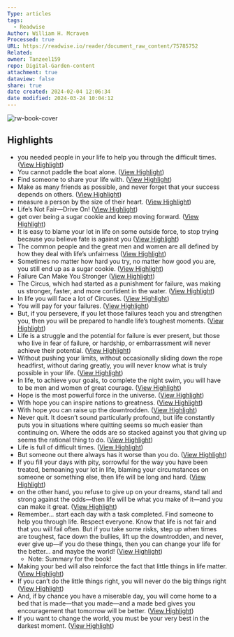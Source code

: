 ```yaml
---
Type: articles
tags:
  - Readwise
Author: William H. Mcraven
Processed: true
URL: https://readwise.io/reader/document_raw_content/75785752
Related: 
owner: Tanzeel159
repo: Digital-Garden-content
attachment: true
dataview: false
share: true
date created: 2024-02-04 12:06:34
date modified: 2024-03-24 10:04:12
---
```

![rw-book-cover](https://readwise-assets.s3.amazonaws.com/static/images/article4.6bc1851654a0.png)

## Highlights
- you needed people in your life to help you through the difficult times. ([View Highlight](https://read.readwise.io/read/01h6m1y19sqem94h611xfxp1f1))
- You cannot paddle the boat alone. ([View Highlight](https://read.readwise.io/read/01h6m276cxtnhhx5c76cmatze2))
- Find someone to share your life with. ([View Highlight](https://read.readwise.io/read/01h6m27bnap71614b721xyexn1))
- Make as many friends as possible, and never forget that your success depends on others. ([View Highlight](https://read.readwise.io/read/01h6m27fggx7vg2xzb8d0gjs7c))
- measure a person by the size of their heart. ([View Highlight](https://read.readwise.io/read/01h6m27wvhrnd0phs9a3xqp7ec))
- Life’s Not Fair—Drive On! ([View Highlight](https://read.readwise.io/read/01h6m2kcwvhtfx6sa66knvmfhj))
- get over being a sugar cookie and keep moving forward. ([View Highlight](https://read.readwise.io/read/01h6m2k4q09x98ybdyrne5wjkj))
- It is easy to blame your lot in life on some outside force, to stop trying because you believe fate is against you ([View Highlight](https://read.readwise.io/read/01h6m2spdz44xdds4jh16y45eh))
- The common people and the great men and women are all defined by how they deal with life’s unfairness ([View Highlight](https://read.readwise.io/read/01h6m2tgqjhqv5c6bh2t751ctk))
- Sometimes no matter how hard you try, no matter how good you are, you still end up as a sugar cookie. ([View Highlight](https://read.readwise.io/read/01h6m2tx615bxaft8jfqjf4enq))
- Failure Can Make You Stronger ([View Highlight](https://read.readwise.io/read/01h6m2vpxrmdrq8v1vaj9pgxst))
- The Circus, which had started as a punishment for failure, was making us stronger, faster, and more confident in the water. ([View Highlight](https://read.readwise.io/read/01h6m31wm1xm1ejc126z8bx7hg))
- In life you will face a lot of Circuses. ([View Highlight](https://read.readwise.io/read/01h6m36sd6bzmws423hkrj1ckd))
- You will pay for your failures. ([View Highlight](https://read.readwise.io/read/01h6m36xmvgcw0ch6ec5vpp8c3))
- But, if you persevere, if you let those failures teach you and strengthen you, then you will be prepared to handle life’s toughest moments. ([View Highlight](https://read.readwise.io/read/01h6m3728m2x2z1y6a5s6rj7y8))
- Life is a struggle and the potential for failure is ever present, but those who live in fear of failure, or hardship, or embarrassment will never achieve their potential. ([View Highlight](https://read.readwise.io/read/01h6mx7p8jr03505mktqycfkbp))
- Without pushing your limits, without occasionally sliding down the rope headfirst, without daring greatly, you will never know what is truly possible in your life. ([View Highlight](https://read.readwise.io/read/01h6mx7y9vwt2p2kb3a0hcxj2g))
- In life, to achieve your goals, to complete the night swim, you will have to be men and women of great courage. ([View Highlight](https://read.readwise.io/read/01h6mxfks1q38wgnzq5wvs6tga))
- Hope is the most powerful force in the universe. ([View Highlight](https://read.readwise.io/read/01h6myyqxs6t5mya2nqfff6v30))
- With hope you can inspire nations to greatness. ([View Highlight](https://read.readwise.io/read/01h6myyy7tswv0cchy3xwtsqff))
- With hope you can raise up the downtrodden. ([View Highlight](https://read.readwise.io/read/01h6myz0ghgy5c4ek16qrr1sx4))
- Never quit. It doesn’t sound particularly profound, but life constantly puts you in situations where quitting seems so much easier than continuing on. Where
  the odds are so stacked against you that giving up seems the rational thing to do. ([View Highlight](https://read.readwise.io/read/01h6mz34g7f81xxqqarmvmpky2))
- Life is full of difficult times. ([View Highlight](https://read.readwise.io/read/01h6mz88w0y7f8x1pzdnw0256h))
- But someone out there always has it worse than you do. ([View Highlight](https://read.readwise.io/read/01h6mz8dz26zvf6w337pprt1bf))
- If you fill your days with pity, sorrowful for the way you have been treated, bemoaning your lot in life, blaming your circumstances on someone or something else, then life will be long and hard. ([View Highlight](https://read.readwise.io/read/01h6mz8kfw7qgvasy6tfeeqk1d))
- on the other hand, you refuse to give up on your dreams, stand tall and strong against the odds—then life will be what you make of it—and you can make it great. ([View Highlight](https://read.readwise.io/read/01h6mz955dx0m0dkgkqdxq95m1))
- Remember… start each day with a task completed. Find someone to help you through life. Respect everyone. Know that life is not fair and that you will fail often. But if you take some risks, step up when times are toughest, face down the bullies, lift up the downtrodden, and never, ever give up—if you do these things, then you can change your life for the better… and maybe the world! ([View Highlight](https://read.readwise.io/read/01h6mz9s30wgffaqcjmf2d4zqt))
    - Note: Summary for the book!
- Making your bed will also reinforce the fact that little things in life matter. ([View Highlight](https://read.readwise.io/read/01h6mzmy53k39dzqzb414eh99t))
- If you can’t do the little things right, you will never do the big things right ([View Highlight](https://read.readwise.io/read/01h6mznt395vwr5n9wwxd4csnk))
- And, if by chance you have a miserable day, you will come home to a bed that is made—that you made—and a made bed gives you encouragement that tomorrow will be better. ([View Highlight](https://read.readwise.io/read/01h6mznxkz3fmbgngy46tjdtfg))
- If you want to change the world, you must be your very best in the darkest moment. ([View Highlight](https://read.readwise.io/read/01h6n018v46ck2dp8k0k5eezhh))

